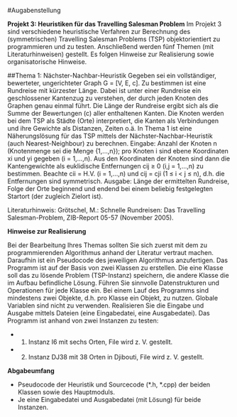 #Augabenstellung

**Projekt 3: Heuristiken für das Travelling Salesman Problem**Im Projekt 3 sind verschiedene heuristische Verfahren zur Berechnung des (symmetrischen) Travelling Salesman Problems (TSP) objektorientiert zu programmieren und zu testen. Anschließend werden fünf Themen (mit Literaturhinweisen) gestellt. Es folgen Hinweise zur Realisierung sowie organisatorische Hinweise.##Thema 1: Nächster-Nachbar-HeuristikGegeben sei ein vollständiger, bewerteter, ungerichteter Graph G = [V, E, c]. Zu bestimmen ist eine Rundreise mit kürzester Länge. Dabei ist unter einer Rundreise ein geschlossener Kantenzug zu verstehen, der durch jeden Knoten des Graphen genau einmal führt. Die Länge der Rundreise ergibt sich als die Summe der Bewertungen (c) aller enthaltenen Kanten. Die Knoten werden bei dem TSP als Städte (Orte) interpretiert, die Kanten als Verbindungen und ihre Gewichte als Distanzen, Zeiten o.ä. In Thema 1 ist eine Näherungslösung für das TSP mittels der Nächster-Nachbar-Heuristik (auch Nearest-Neighbour) zu berechnen.Eingabe: Anzahl der Knoten n (Knotenmenge sei die Menge {1,...,n}); pro Knoten i sind ebene Koordinaten xi und yi gegeben (i = 1,...,n). Aus den Koordinaten der Knoten sind dann die Kantengewichte als euklidische Entfernungen cij ≥ 0 (i,j = 1,...,n) zu bestimmen. Beachte cii = H.V. (i = 1,...,n) und cij = cji (1 ≤ i < j ≤ n), d.h. die Entfernungen sind symmetrisch.Ausgabe: Länge der ermittelten Rundreise, Folge der Orte beginnend und endend bei einem beliebig festgelegten Startort (der zugleich Zielort ist).
Literaturhinweis: Grötschel, M.: Schnelle Rundreisen: Das Travelling Salesman-Problem, ZIB-Report 05-57 (November 2005).
**Hinweise zur Realisierung**
Bei der Bearbeitung Ihres Themas sollten Sie sich zuerst mit dem zu programmierenden Algorithmus anhand der Literatur vertraut machen. Daraufhin ist ein Pseudocode des jeweiligen Algorithmus anzufertigen. Das Programm ist auf der Basis von zwei Klassen zu erstellen. Die eine Klasse soll das zu lösende Problem (TSP-Instanz) speichern, die andere Klasse die im Aufbau befindliche Lösung. Führen Sie sinnvolle Datenstrukturen und Operationen für jede Klasse ein. Bei einem Lauf des Programms sind mindestens zwei Objekte, d.h. pro Klasse ein Objekt, zu nutzen. Globale Variablen sind nicht zu verwenden. Realisieren Sie die Eingabe und Ausgabe mittels Dateien (eine Eingabedatei, eine Ausgabedatei).Das Programm ist anhand von zwei Instanzen zu testen:
* 1) Instanz I6 mit sechs Orten, File wird z. V. gestellt.* 2) Instanz DJ38 mit 38 Orten in Djibouti, File wird z. V. gestellt.
**Abgabeumfang**
* Pseudocode der Heuristik und Sourcecode (*.h, *.cpp) der beiden Klassen sowie des Hauptmoduls. 
*  Je eine Eingabedatei und Ausgabedatei (mit Lösung) für beide Instanzen.